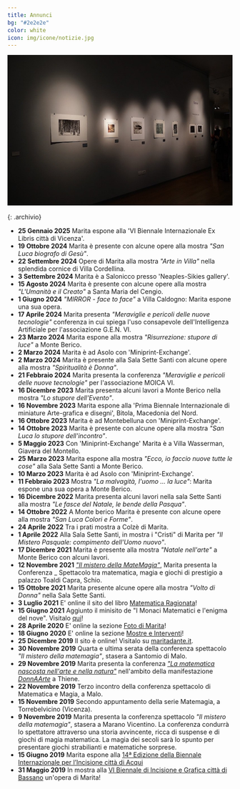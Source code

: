 ```yaml
---
title: Annunci
bg: "#2e2e2e"
color: white
icon: img/icone/notizie.jpg
---
```

[![Interventi](img/interventi/2019-05-31_Vernice_Biennale_Bassano/61653050_10214715252256428_939479935146262528_o.jpg)](https://maritadante.it/#interventi)

{: .archivio}
* **25 Gennaio 2025** Marita espone alla 'VI Biennale Internazionale Ex Libris città di Vicenza'.
* **19 Ottobre 2024** Marita è presente con alcune opere alla mostra *"San Luca biografo di Gesù"*.
* **22 Settembre 2024** Opere di Marita alla mostra *"Arte in Villa"* nella splendida cornice di Villa Cordellina.
* **3 Settembre 2024** Marita è a Salonicco presso 'Neaples-Sikies gallery'.
* **15 Agosto 2024** Marita è presente con alcune opere alla mostra *"L'Umanità e il Creato"* a Santa Maria del Cengio.
* **1 Giugno 2024** *"MIRROR - face to face"* a Villa Caldogno: Marita espone una sua opera. 
* **17 Aprile 2024** Marita presenta *"Meraviglie e pericoli delle nuove tecnologie"* conferenza in cui spiega l'uso consapevole dell'Intelligenza Artificiale per l'associazione G.E.N. VI.
* **23 Marzo 2024** Marita espone alla mostra *"Risurrezione: stupore di luce"* a Monte Berico. 
* **2 Marzo 2024** Marita è ad Asolo con 'Miniprint-Exchange'.
* **2 Marzo 2024** Marita è presente alla Sala Sette Santi con alcune opere alla mostra *"Spiritualità è Donna"*.
* **21 Febbraio 2024** Marita presenta la conferenza *"Meraviglie e pericoli delle nuove tecnologie"* per l'associazione MOICA VI.
* **16 Dicembre 2023** Marita presenta alcuni lavori a Monte Berico nella mostra *"Lo stupore dell'Evento"*.
* **16 Novembre 2023** Marita espone alla 'Prima Biennale Internazionale di miniature Arte-grafica e disegni', Bitola, Macedonia del Nord.
* **16 Ottobre 2023** Marita è ad Montebelluna con 'Miniprint-Exchange'.
* **14 Ottobre 2023** Marita è presente con alcune opere alla mostra *"San Luca lo stupore dell'incontro"*.
* **5 Maggio 2023** Con 'Miniprint-Exchange' Marita è a Villa Wasserman, Giavera del Montello.
* **25 Marzo 2023** Marita espone alla mostra *"Ecco, io faccio nuove tutte le cose"* alla Sala Sette Santi a Monte Berico. 
* **10 Marzo 2023** Marita è ad Asolo con 'Miniprint-Exchange'.
* **11 Febbraio 2023** Mostra *"La malvagità, l'uomo ... la luce"*: Marita espone una sua opera a Monte Berico.
* **16 Dicembre 2022** Marita presenta alcuni lavori nella sala Sette Santi alla mostra *"Le fasce del Natale, le bende della Pasqua"*. 
* **14 Ottobre 2022** A Monte berico Marita è presente con alcune opere alla mostra *"San Luca Colori e Forme"*.
* **24 Aprile 2022** Tra i prati mostra a Colzè di Marita. 
* **1 Aprile 2022** Alla Sala Sette Santi, in mostra i "Cristi" di Marita per *"Il Mistero Pasquale: compimento dell'Uomo nuovo"*. 
* **17 Dicembre 2021** Marita è presente alla mostra *"Natale nell'arte"* a Monte Berico con alcuni lavori.
* **12 Novembre 2021** [*"Il mistero della MateMagia"*](https://www.facebook.com/prolocoschio/photos/a.466236623913776/1079246792612753/), Marita presenta la Conferenza _ Spettacolo tra matematica, magia e giochi di prestigio a palazzo Toaldi Capra, Schio.
* **15 Ottobre 2021** Marita presente alcune opere alla mostra *"Volto di Donna"* nella Sala Sette Santi. 
* **3 Luglio 2021** E' online il sito del libro [Matematica Ragionata](https://maritadante.it/matematicaragionata)!
* **15 Giugno 2021** Aggiunto il minisito de "I Monaci Matematici e l'enigma del nove". Visitalo [qui](https://maritadante.it/monacimatematici)!
* **28 Aprile 2020** E' online la sezione [Foto di Marita](https://maritadante.it/#foto)!
* **18 Giugno 2020** E' online la sezione [Mostre e Interventi](https://maritadante.it/#interventi)!
* **25 Dicembre 2019** Il sito è online! Visitalo su [maritadante.it](https://maritadante.it).
* **30 Novembre 2019** Quarta e ultima serata della conferenza spettacolo *"Il mistero della matemagia"*, stasera a Santomio di Malo.
* **29 Novembre 2019** Marita presenta la conferenza [*"La matematica nascosta nell'arte e nella natura"*](https://thiene.citycorner.it/evento/la-matematica-nascosta-nellarte-nella-natura-conferenza-marita-dante/) nell'ambito della manifestazione [*DonnAArte*](https://www.altovicentinonline.it/attualita-2/donnaarte-a-thiene-un-gioiello-contro-il-tumore-al-seno/) a Thiene.
* **22 Novembre 2019** Terzo incontro della conferenza spettacolo di Matematica e Magia, a Malo.
* **15 Novembre 2019** Secondo appuntamento della serie Matemagia, a Torrebelvicino (Vicenza).
* **9 Novembre 2019** Marita presenta la conferenza spettacolo *"Il mistero della matemagia"*, stasera a Marano Vicentino. La conferenza condurrà lo spettatore attraverso una storia avvincente, ricca di suspense e di giochi di magia matematica. La magia dei secoli sarà lo spunto per presentare giochi strabilianti e matematiche sorprese.
* **15 Giugno 2019** Marita espone alla [14ª Edizione della Biennale Internazionale per l’Incisione città di Acqui](http://www.acquiprint.it/index.php?lang=en)
* **31 Maggio 2019** In mostra alla [VI Biennale di Incisione e Grafica città di Bassano](http://www.museibassano.it/mostra/biennale-2019) un'opera di Marita!
